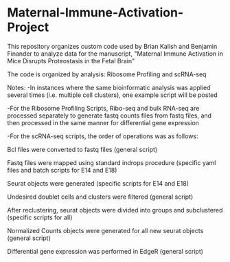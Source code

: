 # Maternal-Immune-Activation-Project
This repository organizes custom code used by Brian Kalish and Benjamin Finander to analyze data for the manuscript, "Maternal Immune Activation in Mice Disrupts Proteostasis in the Fetal Brain"

The code is organized by analysis: Ribosome Profiling and scRNA-seq

Notes:
-In instances where the same bioinformatic analysis was applied several times (i.e. multiple cell clusters), one example script will be posted

-For the Ribosome Profiling Scripts, Ribo-seq and bulk RNA-seq are processed separately to generate fastq counts files from fastq files, and then processed in the same manner for differential gene expression

-For the scRNA-seq scripts, the order of operations was as follows:


  Bcl files were converted to fastq files (general script)
  
  Fastq files were mapped using standard indrops procedure (specific yaml files and batch scripts for E14 and E18)
  
  Seurat objects were generated (specific scripts for E14 and E18)
  
  Undesired doublet cells and clusters were filtered (general script)
  
  After reclustering, seurat objects were divided into groups and subclustered (specific scripts for all)
  
  Normalized Counts objects were generated for all new seurat objects (general script)
  
  Differential gene expression was performed in EdgeR (general script)
